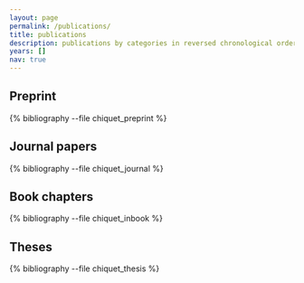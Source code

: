 ```yaml
---
layout: page
permalink: /publications/
title: publications
description: publications by categories in reversed chronological order. generated by jekyll-scholar.
years: []
nav: true
---
```


## Preprint

{% bibliography --file chiquet_preprint %}

## Journal papers

{% bibliography --file chiquet_journal %}

## Book chapters

{% bibliography --file chiquet_inbook %}

## Theses

{% bibliography --file chiquet_thesis %}

